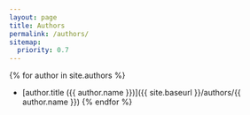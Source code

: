 ```yaml
---
layout: page
title: Authors
permalink: /authors/
sitemap:
  priority: 0.7
---
```

{% for author in site.authors %}
* [author.title ({{ author.name }})]({{ site.baseurl }}/authors/{{ author.name }})
{% endfor %}

